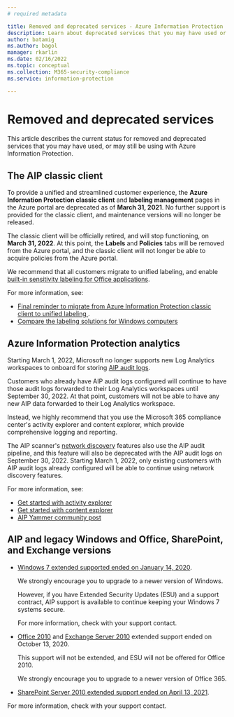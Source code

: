 ```yaml
---
# required metadata

title: Removed and deprecated services - Azure Information Protection
description: Learn about deprecated services that you may have used or are still using with Azure Information Protection
author: batamig
ms.author: bagol
manager: rkarlin
ms.date: 02/16/2022
ms.topic: conceptual
ms.collection: M365-security-compliance
ms.service: information-protection

---
```


# Removed and deprecated services

This article describes the current status for removed and deprecated services that you may have used, or may still be using with Azure Information Protection.

## The AIP classic client

To provide a unified and streamlined customer experience, the **Azure Information Protection classic client** and **labeling management** pages in the Azure portal are deprecated as of **March 31, 2021**. No further support is provided for the classic client, and maintenance versions will no longer be released.

The classic client will be officially retired, and will stop functioning, on **March 31, 2022**. At this point, the **Labels** and **Policies** tabs will be removed from the Azure portal, and the classic client will not longer be able to acquire policies from the Azure portal.

We recommend that all customers migrate to unified labeling, and enable [built-in sensitivity labeling for Office applications](/microsoft-365/compliance/sensitivity-labels).

For more information, see:

- [Final reminder to migrate from Azure Information Protection classic client to unified labeling
](https://techcommunity.microsoft.com/t5/security-compliance-and-identity/final-reminder-to-migrate-from-azure-information-protection/ba-p/2731734).
- [Compare the labeling solutions for Windows computers](rms-client/use-client.md#compare-the-labeling-solutions-for-windows-computers)

## Azure Information Protection analytics

Starting March 1, 2022, Microsoft no longer supports new Log Analytics workspaces to onboard for storing [AIP audit logs](reports-aip.md).

Customers who already have AIP audit logs configured will continue to have those audit logs forwarded to their Log Analytics workspaces until September 30, 2022. At that point, customers will not be able to have any new AIP data forwarded to their Log Analytics workspace.

Instead, we highly recommend that you use the Microsoft 365 compliance center's activity explorer and content explorer, which provide comprehensive logging and reporting.

The AIP scanner's [network discovery](deploy-aip-scanner-configure-install.md#create-a-network-scan-job-public-preview) features also use the AIP audit pipeline, and this feature will also be deprecated with the AIP audit logs on September 30, 2022. Starting March 1, 2022, only existing customers with AIP audit logs already configured will be able to continue using network discovery features.

For more information, see:

- [Get started with activity explorer](/microsoft-365/compliance/data-classification-activity-explorer)
- [Get started with content explorer](/microsoft-365/compliance/data-classification-content-explorer)
- [AIP Yammer community post](placeholder)

## AIP and legacy Windows and Office, SharePoint, and Exchange versions

- [Windows 7 extended supported ended on January 14, 2020](/lifecycle/products/windows-7).

    We strongly encourage you to upgrade to a newer version of Windows.

    However, if you have Extended Security Updates (ESU) and a support contract, AIP support is available to continue keeping your Windows 7 systems secure.

    For more information, check with your support contact.

- [Office 2010](/lifecycle/products/microsoft-office-2010) and [Exchange Server 2010](/lifecycle/products/exchange-server-2010) extended support ended on October 13, 2020.

    This support will not be extended, and ESU will not be offered for Office 2010.

    We strongly encourage you to upgrade to a newer version of Office 365.

- [SharePoint Server 2010 extended support ended on April 13, 2021](/lifecycle/products/microsoft-sharepoint-server-2010).

For more information, check with your support contact.
